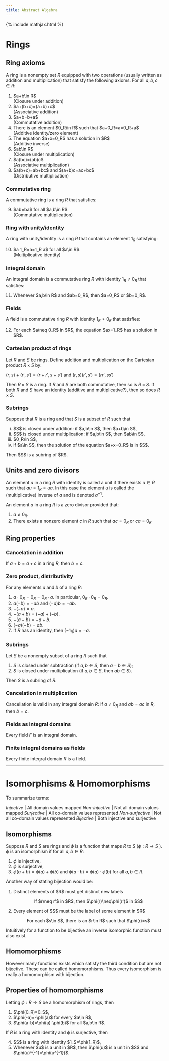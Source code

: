 ```yaml
---
title: Abstract Algebra
---
```

{% include mathjax.html %}
<div id="mathjax-preamble" style="display:none;">
$$
\def\Z{\mathbb{Z}}
$$
</div>
<!--
# Arithmetic in $\Z$

(To be filled out)

## Definitions

## Theorem

---
-->

<!--
# Congruence in $\Z$ and Modular Arithmetic

(To be filled out)

## Definitions

## Theorem

---
-->

# Rings

## Ring axioms

A ring is a nonempty set $R$ equipped with two operations (usually written as
addition and multiplication) that satisfy the following axioms. For all
$a,b,c\in R$:
<ol start="1">
<li>$a+b\in R$
<div class="float-right">(Closure under addition)</div></li>
<li>$a+(b+c)=(a+b)+c$
<div class="float-right">(Associative addition)</div></li>
<li>$a+b=b+a$
<div class="float-right">(Commutative addition)</div></li>
<li>There is an element $0_R\in R$ such that $a+0_R=a=0_R+a$
<div class="float-right">(Additive identity/zero element)</div></li>
<li>The equation $a+x=0_R$ has a solution in $R$
<div class="float-right">(Additive inverse)</div></li>
<li>$ab\in R$
<div class="float-right">(Closure under multiplication)</div></li>
<li>$a(bc)=(ab)c$
<div class="float-right">(Associative multiplication)</div></li>
<li>$a(b+c)=ab+bc$ and $(a+b)c=ac+bc$
<div class="float-right">(Distributive multiplication)</div></li>
</ol>

### Commutative ring
A commutative ring is a ring $R$ that satisfies:
<ol start="9">
<li>$ab=ba$ for all $a,b\in R$.
<div class="float-right">(Commutative multiplication)</div></li>
</ol>

### Ring with unity/identity
A ring with unity/identity is a ring $R$ that contains an element $1_R$
satisfying:
<ol start="10">
<li>$a 1_R=a=1_R a$ for all $a\in R$.
<div class="float-right">(Multiplicative identity)</div></li>
</ol>

### Integral domain
An integral domain is a commutative ring $R$ with identity $1_R\neq 0_R$
that satisfies:
<ol start="11">
<li>Whenever $a,b\in R$ and $ab=0_R$, then $a=0_R$ or $b=0_R$.</li>
</ol>

### Fields
A field is a commutative ring $R$ with identity $1_R\neq0_R$ that satisfies:
<ol start="12">
<li>For each $a\neq 0_R$ in $R$, the equation $ax=1_R$ has a solution in
$R$.</li>
</ol>

### Cartesian product of rings
<!--Theorem 3.1-->
Let $R$ and $S$ be rings. Define addition and multiplication on the Cartesian
product $R\times S$ by:

$(r,s)+(r',s')=(r+r',s+s')$ and $(r,s)(r',s')=(rr',ss')$
<!--$$(r,s)+(r',s')=(r+r',s+s')\text{ and }(r,s)(r',s')=(rr',ss')$$-->

Then $R\times S$ is a ring. If $R$ and $S$ are both commutative, then so is
$R\times S$. If both $R$ and $S$ have an identity (additive and
multiplicative?), then so does $R\times S$.

### Subrings
<!--Theorem 3.2-->
Suppose that $R$ is a ring and that $S$ is a subset of $R$ such that
<ol type="i">
<li>$S$ is closed under addition: if $a,b\in S$, then $a+b\in S$,</li>
<li>$S$ is closed under multiplication: if $a,b\in S$, then $ab\in S$,</li>
<li>$0_R\in S$,</li>
<li>if $a\in S$, then the solution of the equation $a+x=0_R$ is in $S$.</li>
</ol>
Then $S$ is a subring of $R$.

## Units and zero divisors

An element $a$ in a ring $R$ with identity is called a unit if there exists
$u\in R$ such that $au=1_R=ua$. In this case the element $u$ is called the
(multiplicative) inverse of $a$ and is denoted $a^{-1}$.

An element $a$ in a ring $R$ is a zero divisor provided that:
1. $a\neq 0_R$.
2. There exists a nonzero element $c$ in $R$ such that $ac=0_R$ or $ca=0_R$

## Ring properties

<!--Theorem 3.4-->
### Cancelation in addition
If $a+b=a+c$ in a ring $R$, then $b=c$.

<!--Theorem 3.5-->
### Zero product, distributivity
For any elements $a$ and $b$ of a ring $R$:
1. $a\cdot 0_R=0_R=0_R\cdot a$. In particular, $0_R\cdot 0_R=0_R$.
2. $a(-b)=-ab$ and $(-a)b=-ab$.
3. $-(-a)=a$.
4. $-(a+b)=(-a)+(-b)$.
5. $-(a-b)=-a+b$.
6. $(-a)(-b)=ab$.
7. If $R$ has an identity, then $(-1_R)a=-a$.

<!--Theorem 3.6-->
### Subrings
Let $S$ be a nonempty subset of a ring $R$ such that

1. $S$ is closed under subtraction (if $a,b\in S$, then $a-b\in S$);
2. $S$ is closed under multiplication (if $a,b\in S$, then $ab\in S$).

Then $S$ is a subring of $R$.

<!--Theorem 3.7-->
### Cancelation in multiplication
Cancellation is valid in any integral domain $R$: If $a\neq 0_R$ and $ab=ac$ in
$R$, then $b=c$.

<!--Theorem 3.8-->
### Fields as integral domains
Every field $F$ is an integral domain.

<!--Theorem 3.9-->
### Finite integral domains as fields
Every finite integral domain $R$ is a field.

---

# Isomorphisms & Homomorphisms

To summarize terms:

*Injective* | All domain values mapped
*Non-injective* | Not all domain values mapped
*Surjective* | All co-domain values represented
*Non-surjective* | Not all co-domain values represented
*Bijective* | Both injective and surjective

## Isomorphisms

Suppose $R$ and $S$ are rings and $\phi$ is a function that maps $R$ to $S$
($\phi:R\rightarrow S$ ). $\phi$ is an isomorphism if for all $a,b\in R$:

1. $\phi$ is injective,
1. $\phi$ is surjective,
1. $\phi(a+b)=\phi(a)+\phi(b)$ and $\phi(a\cdot b)=\phi(a)\cdot\phi(b)$ for all
   $a,b\in R$.

Another way of stating bijection would be:

<ol>
<li>
Distinct elements of $R$ must get distinct new labels
<p><center>
If $r\neq r'$ in $R$, then $\phi(r)\neq\phi(r')$ in $S$
</center></p>
</li>
<li>
Every element of $S$ must be the label of some element in $R$
<p><center>
For each $s\in S$, there is an $r\in R$ such that $\phi(r)=s$
</center></p>
</li>
</ol>

Intuitively for a function to be bijective an inverse isomorphic function must
also exist.

## Homomorphisms

However many functions exists which satisfy the third condition but are not
bijective. These can be called homomorphisms. Thus every isomorphism is really a
homomorphism with bijection.

<!--Theorem 3.10-->
## Properties of homomorphisms

Letting $\phi:R\rightarrow S$ be a homomorphism of rings, then

<ol>
<li>$\phi(0_R)=0_S$,</li>
<li>$\phi(-a)=-\phi(a)$ for every $a\in R$,</li>
<li>$\phi(a-b)=\phi(a)-\phi(b)$ for all $a,b\in R$.</li>
</ol>

If $R$ is a ring with identity and $\phi$ is surjective, then

<ol start="4">
<li>$S$ is a ring with identity $1_S=\phi(1_R)$,</li>
<li>Whenever $u$ is a unit in $R$, then $\phi(u)$ is a unit in $S$ and
$\phi(u)^{-1}=\phi(u^{-1})$.</li>
</ol>

